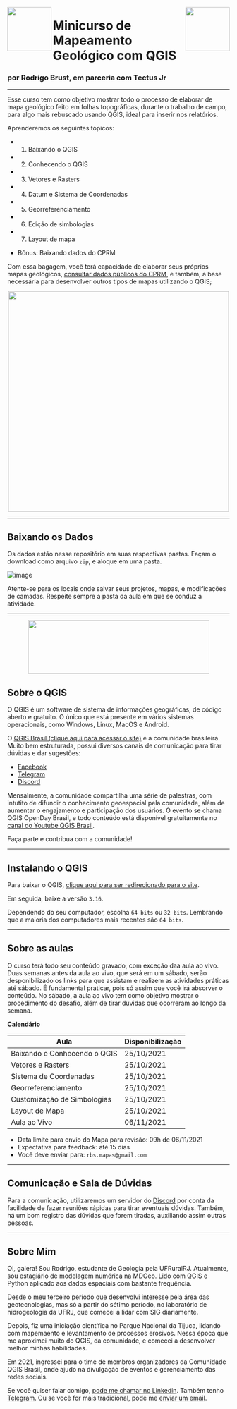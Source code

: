 <img align="left" width="100" height="100" src="https://user-images.githubusercontent.com/53950449/118178620-92c52b80-b40a-11eb-906f-dbd56aaec3c9.png"> <img align="right" width="100" height="100" src="https://user-images.githubusercontent.com/53950449/119190230-7604a580-ba53-11eb-8a1f-5186aa69a385.png">



# Minicurso de Mapeamento Geológico com QGIS

### por Rodrigo Brust, em parceria com Tectus Jr

___

Esse curso tem como objetivo mostrar todo o processo de elaborar de mapa geológico feito em folhas topográficas, durante o trabalho de campo, para algo mais rebuscado usando QGIS, ideal para inserir nos relatórios.

Aprenderemos os seguintes tópicos:

- 1. Baixando o QGIS

- 2. Conhecendo o QGIS

- 3. Vetores e Rasters

- 4. Datum e Sistema de Coordenadas

- 5. Georreferenciamento

- 6. Edição de simbologias

- 7. Layout de mapa 

- Bônus: Baixando dados do CPRM

Com essa bagagem, você terá capacidade de elaborar seus próprios mapas geológicos, [consultar dados públicos do CPRM](http://geosgb.cprm.gov.br/geosgb/downloads.html), e também, a base necessária para desenvolver outros tipos de mapas utilizando o QGIS;

<p align = "center">
  <img  width="500" height="500" src="https://user-images.githubusercontent.com/53950449/118647516-cc55b800-b7b7-11eb-9f28-6fb42f291ac6.png">
</p>

___

## Baixando os Dados

Os dados estão nesse repositório em suas respectivas pastas. Façam o download como arquivo `zip`, e aloque em uma pasta. 

![image](https://user-images.githubusercontent.com/53950449/137153253-2682aa6c-2495-4844-b36e-9cd989f04029.png)



Atente-se para os locais onde salvar seus projetos, mapas, e modificações de camadas. Respeite sempre a pasta da aula em que se conduz a atividade.



_____

<p align="center">
  <img width="411" height="122" src="https://i2.wp.com/qgisbrasil.org/wp-content/uploads/2017/08/qgis_brasil_original.png?w=500">
</p>

## Sobre o QGIS

O QGIS é um software de sistema de informações geográficas, de código aberto e gratuito. O único que está presente em vários sistemas operacionais, como Windows, Linux, MacOS e Android.

O [QGIS Brasil (clique aqui para acessar o site)](http://qgisbrasil.org) é a comunidade brasileira. Muito bem estruturada, possui diversos canais de comunicação para tirar dúvidas e dar sugestões:
- [Facebook](https://www.facebook.com/groups/qgisbrasil/?multi_permalinks=4170942409595775&notif_id=1620579383859994&notif_t=group_highlights&ref=notif)
- [Telegram](https://t.me/thinkfreeqgis)
- [Discord](https://discord.gg/GzaTAgyuBJ)

Mensalmente, a comunidade compartilha uma série de palestras, com intutito de difundir o conhecimento geoespacial pela comunidade, além de aumentar o engajamento e participação dos usuários. O evento se chama QGIS OpenDay Brasil, e todo conteúdo está disponível gratuitamente no [canal do Youtube QGIS Brasil](https://www.youtube.com/c/QGISBrasil).

Faça parte e contribua com a comunidade! 

____

## Instalando o QGIS

Para baixar o QGIS, [clique aqui para ser redirecionado para o site](https://www.qgis.org/pt_BR/site/forusers/download.html).

Em seguida, baixe a versão `3.16`.

Dependendo do seu computador, escolha `64 bits` ou `32 bits`. Lembrando que a maioria dos computadores mais recentes são `64 bits`.

______

## Sobre as aulas

O curso terá todo seu conteúdo gravado, com exceção daa aula ao vivo. Duas semanas antes da aula ao vivo, que será em um sábado, serão desponibilizado os links para que assistam e realizem as atividades práticas até sábado. É fundamental praticar, pois só assim que você irá absorver o conteúdo. 
No sábado, a aula ao vivo tem como objetivo mostrar o procedimento do desafio, além de tirar dúvidas que ocorreram ao longo da semana.


**Calendário**

| Aula | Disponibilização |
|------|------------------|
| Baixando e Conhecendo o QGIS| 25/10/2021 |
| Vetores e Rasters | 25/10/2021|
| Sistema de Coordenadas | 25/10/2021|
| Georreferenciamento | 25/10/2021 | 
| Customização de Simbologias |25/10/2021 |
| Layout de Mapa | 25/10/2021 |
| Aula ao Vivo | 06/11/2021 |



 - Data limite para envio do Mapa para revisão: 09h de 06/11/2021
 - Expectativa para feedback: até 15 dias
 - Você deve enviar para: `rbs.mapas@gmail.com`

______

## Comunicação e Sala de Dúvidas

Para a comunicação, utilizaremos um servidor do [Discord](https://discord.gg/CcyKJmCTmT) por conta da facilidade de fazer reuniões rápidas para tirar eventuais dúvidas. Também, há um bom registro das dúvidas que forem tiradas, auxiliando assim outras pessoas.

____

## Sobre Mim

Oi, galera! Sou Rodrigo, estudante de Geologia pela UFRuralRJ. Atualmente, sou estagiário de modelagem numérica na MDGeo. Lido com QGIS e Python aplicado aos dados espaciais com bastante frequência.

Desde o meu terceiro período que desenvolvi interesse pela área das geotecnologias, mas só a partir do sétimo período, no laboratório de hidrogeologia da UFRJ, que comecei a lidar com SIG diariamente. 

Depois, fiz uma iniciação científica no Parque Nacional da Tijuca, lidando com mapemaento e levantamento de processos erosivos. Nessa época que me aproximei muito do QGIS, da comunidade, e comecei a desenvolver melhor minhas habilidades.

Em 2021, ingressei para o time de membros organizadores da Comunidade QGIS Brasil, onde ajudo na divulgação de eventos e gerenciamento das redes sociais.

Se você quiser falar comigo, [pode me chamar no Linkedin](https://www.linkedin.com/in/rodrigobrust/). Também tenho [Telegram](https://t.me/r_brust). Ou se você for mais tradicional, pode me [enviar um email](mailto:rodrigobrusts@gmail.com).
